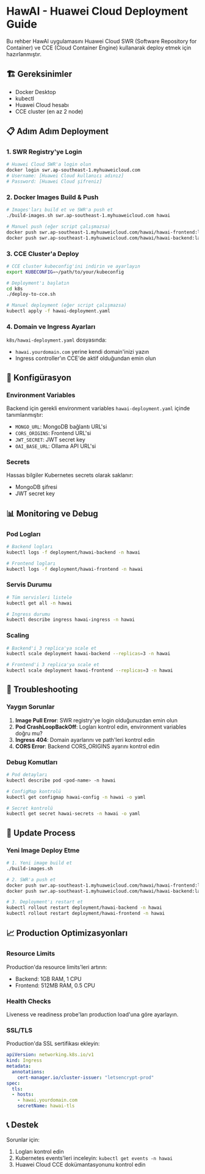 # HawAI - Huawei Cloud Deployment Guide

Bu rehber HawAI uygulamasını Huawei Cloud SWR (Software Repository for Container) ve CCE (Cloud Container Engine) kullanarak deploy etmek için hazırlanmıştır.

## 🏗️ Gereksinimler

- Docker Desktop
- kubectl
- Huawei Cloud hesabı
- CCE cluster (en az 2 node)

## 📋 Adım Adım Deployment

### 1. SWR Registry'ye Login

```bash
# Huawei Cloud SWR'a login olun
docker login swr.ap-southeast-1.myhuaweicloud.com
# Username: [Huawei Cloud kullanıcı adınız]
# Password: [Huawei Cloud şifreniz]
```

### 2. Docker Images Build & Push

```bash
# Images'ları build et ve SWR'a push et
./build-images.sh swr.ap-southeast-1.myhuaweicloud.com hawai

# Manuel push (eğer script çalışmazsa)
docker push swr.ap-southeast-1.myhuaweicloud.com/hawai/hawai-frontend:latest
docker push swr.ap-southeast-1.myhuaweicloud.com/hawai/hawai-backend:latest
```

### 3. CCE Cluster'a Deploy

```bash
# CCE cluster kubeconfig'ini indirin ve ayarlayın
export KUBECONFIG=~/path/to/your/kubeconfig

# Deployment'ı başlatın
cd k8s
./deploy-to-cce.sh

# Manuel deployment (eğer script çalışmazsa)
kubectl apply -f hawai-deployment.yaml
```

### 4. Domain ve Ingress Ayarları

`k8s/hawai-deployment.yaml` dosyasında:
- `hawai.yourdomain.com` yerine kendi domain'inizi yazın
- Ingress controller'ın CCE'de aktif olduğundan emin olun

## 🔧 Konfigürasyon

### Environment Variables

Backend için gerekli environment variables `hawai-deployment.yaml` içinde tanımlanmıştır:

- `MONGO_URL`: MongoDB bağlantı URL'si
- `CORS_ORIGINS`: Frontend URL'si
- `JWT_SECRET`: JWT secret key
- `OAI_BASE_URL`: Ollama API URL'si

### Secrets

Hassas bilgiler Kubernetes secrets olarak saklanır:
- MongoDB şifresi
- JWT secret key

## 📊 Monitoring ve Debug

### Pod Logları

```bash
# Backend logları
kubectl logs -f deployment/hawai-backend -n hawai

# Frontend logları  
kubectl logs -f deployment/hawai-frontend -n hawai
```

### Servis Durumu

```bash
# Tüm servisleri listele
kubectl get all -n hawai

# Ingress durumu
kubectl describe ingress hawai-ingress -n hawai
```

### Scaling

```bash
# Backend'i 3 replica'ya scale et
kubectl scale deployment hawai-backend --replicas=3 -n hawai

# Frontend'i 3 replica'ya scale et
kubectl scale deployment hawai-frontend --replicas=3 -n hawai
```

## 🚨 Troubleshooting

### Yaygın Sorunlar

1. **Image Pull Error**: SWR registry'ye login olduğunuzdan emin olun
2. **Pod CrashLoopBackOff**: Logları kontrol edin, environment variables doğru mu?
3. **Ingress 404**: Domain ayarlarını ve path'leri kontrol edin
4. **CORS Error**: Backend CORS_ORIGINS ayarını kontrol edin

### Debug Komutları

```bash
# Pod detayları
kubectl describe pod <pod-name> -n hawai

# ConfigMap kontrolü
kubectl get configmap hawai-config -n hawai -o yaml

# Secret kontrolü
kubectl get secret hawai-secrets -n hawai -o yaml
```

## 🔄 Update Process

### Yeni Image Deploy Etme

```bash
# 1. Yeni image build et
./build-images.sh

# 2. SWR'a push et
docker push swr.ap-southeast-1.myhuaweicloud.com/hawai/hawai-frontend:latest
docker push swr.ap-southeast-1.myhuaweicloud.com/hawai/hawai-backend:latest

# 3. Deployment'ı restart et
kubectl rollout restart deployment/hawai-backend -n hawai
kubectl rollout restart deployment/hawai-frontend -n hawai
```

## 📈 Production Optimizasyonları

### Resource Limits

Production'da resource limits'leri artırın:
- Backend: 1GB RAM, 1 CPU
- Frontend: 512MB RAM, 0.5 CPU

### Health Checks

Liveness ve readiness probe'ları production load'una göre ayarlayın.

### SSL/TLS

Production'da SSL sertifikası ekleyin:
```yaml
apiVersion: networking.k8s.io/v1
kind: Ingress
metadata:
  annotations:
    cert-manager.io/cluster-issuer: "letsencrypt-prod"
spec:
  tls:
  - hosts:
    - hawai.yourdomain.com
    secretName: hawai-tls
```

## 📞 Destek

Sorunlar için:
1. Logları kontrol edin
2. Kubernetes events'leri inceleyin: `kubectl get events -n hawai`
3. Huawei Cloud CCE dokümantasyonunu kontrol edin
